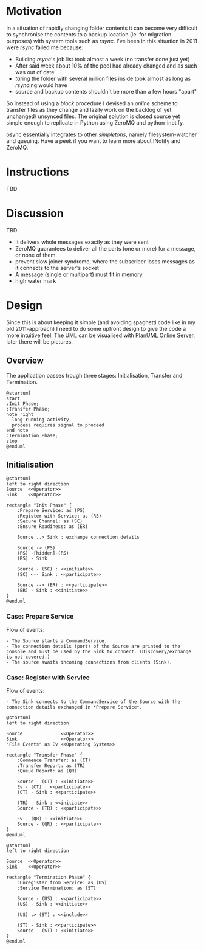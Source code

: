 # Motivation
In a situation of rapidly changing folder contents it can become very
difficult to synchronise the contents to a backup location (ie. for migration
purposes) with system tools such as *rsync*. I've been in this situation in
2011 were *rsync* failed me because:

 - Building *rsync*'s job list took almost a week (no transfer done just yet)
 - After said week about 10% of the pool had already changed and as such was out of date
 - *tar*ing the folder with several million files inside took almost as long as *rsync*ing would have
 - source and backup contents shouldn't be more than a few hours "apart"

So instead of using a *block* procedure I devised an *online* scheme to
transfer files as they change and lazily work on the backlog of yet unchanged/
unsynced files. The original solution is closed source yet simple enough to
replicate in Python using ZeroMQ and python-inotify.

osync essentially integrates to other *simpletons*, namely filesystem-watcher
and queuing. Have a peek if you want to learn more about INotify and ZeroMQ.

# Instructions
TBD

# Discussion
TBD

 - It delivers whole messages exactly as they were sent
 - ZeroMQ guarantees to deliver all the parts (one or more) for a message, or none of them.
 - prevent slow joiner syndrome, where the subscriber loses messages as it connects to the server's socket
 - A message (single or multipart) must fit in memory.
 - high water mark

# Design
Since this is about keeping it simple (and avoiding spaghetti code like in my old 2011-approach) I need to do some upfront design to give the code a more intuitive feel. The UML can be visualised with [PlanUML Online Server](http://www.plantuml.com/plantuml/form), later there will be pictures.

## Overview
The application passes trough three stages: Initialisation, Transfer and Termination.

```
@startuml
start
:Init Phase;
:Transfer Phase;
note right
  long running activity,
  process requires signal to proceed
end note
:Termination Phase;
stop
@enduml
```

## Initialisation
```
@startuml
left to right direction
Source  <<Operator>>
Sink    <<Operator>>

rectangle "Init Phase" {
    :Prepare Service: as (PS)
    :Register with Service: as (RS)
    :Secure Channel: as (SC)
    :Ensure Readiness: as (ER)
    
    Source ..> Sink : exchange connection details
    
    Source -> (PS)
    (PS) -[hidden]-(RS)
    (RS) - Sink
    
    Source - (SC) : <<initiate>>
    (SC) <-- Sink : <<participate>>
    
    Source --> (ER) : <<participate>>
    (ER) - Sink : <<initiate>>
}
@enduml
```

### Case: Prepare Service
Flow of events:

    - The Source starts a CommandService.
    - The connection details (port) of the Source are printed to the console and must be used by the Sink to connect. (Discovery/exchange is not covered.)
    - The source awaits incoming connections from clients (Sink).

### Case: Register with Service
Flow of events:

    - The Sink connects to the CommandService of the Source with the connection details exchanged in *Prepare Service*.

```
@startuml
left to right direction

Source              <<Operator>>
Sink                <<Operator>>
"File Events" as Ev <<Operating System>>

rectangle "Transfer Phase" {
    :Commence Transfer: as (CT)
    :Transfer Report: as (TR)
    :Queue Report: as (QR)

    Source - (CT) : <<initiate>>
    Ev - (CT) : <<participate>>
    (CT) - Sink : <<participate>>

    (TR) - Sink : <<initiate>>
    Source - (TR) : <<participate>>

    Ev - (QR) : <<initiate>>
    Source - (QR) : <<participate>>
}
@enduml
```

```
@startuml
left to right direction

Source  <<Operator>>
Sink    <<Operator>>

rectangle "Termination Phase" {
    :Unregister from Service: as (US)
    :Service Termination: as (ST)

    Source - (US) : <<participate>>
    (US) - Sink : <<initiate>>

    (US) .> (ST) : <<include>>

    (ST) - Sink : <<participate>>
    Source - (ST) : <<initiate>>
}
@enduml
```
